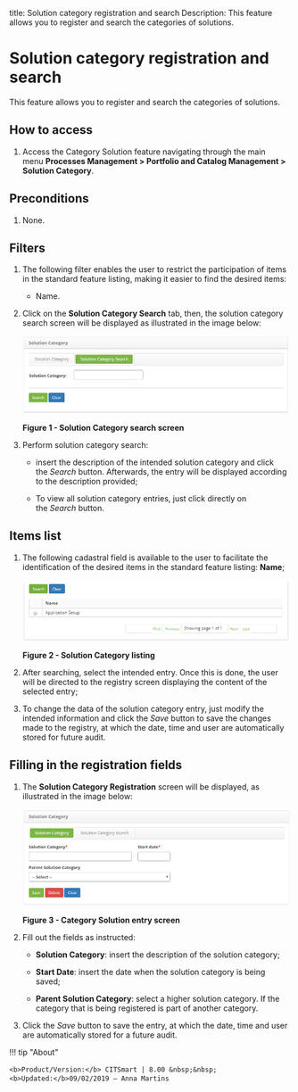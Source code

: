 title: Solution category registration and search
Description: This feature allows you to register and search the categories of solutions.

# Solution category registration and search

This feature allows you to register and search the categories of solutions.

How to access
-------------

1.  Access the Category Solution feature navigating through the main
    menu **Processes Management > Portfolio and Catalog
    Management > Solution Category**.

Preconditions
-------------

1.  None.

Filters
-------

1.  The following filter enables the user to restrict the participation of items
    in the standard feature listing, making it easier to find the desired items:

    - Name.

2.  Click on the **Solution Category Search** tab, then, the solution category
    search screen will be displayed as illustrated in the image below:

    ![figure](images/solution-1.png)
   
    **Figure 1 - Solution Category search screen**

3.  Perform solution category search:

    -   insert the description of the intended solution category and click
        the *Search* button. Afterwards, the entry will be displayed according
        to the description provided;

    -   To view all solution category entries, just click directly on
        the *Search* button.

Items list
----------

1.  The following cadastral field is available to the user to facilitate the
    identification of the desired items in the standard feature
    listing: **Name**;

    ![figure](images/solution-2.png)
   
    **Figure 2 - Solution Category listing**

2.  After searching, select the intended entry. Once this is done, the user will
    be directed to the registry screen displaying the content of the selected
    entry;

3.  To change the data of the solution category entry, just modify the intended
    information and click the *Save* button to save the changes made to the
    registry, at which the date, time and user are automatically stored for
    future audit.

Filling in the registration fields
----------------------------------

1.  The **Solution Category Registration** screen will be displayed, as
    illustrated in the image below:

    ![figure](images/solution-3.png)
   
    **Figure 3 - Category Solution entry screen**

2.  Fill out the fields as instructed:

    - **Solution Category**: insert the description of the solution category;

    - **Start Date**: insert the date when the solution category is being saved;

    - **Parent Solution Category**: select a higher solution category. If the category that is being registered is part of 
    another category.

3.  Click the *Save* button to save the entry, at which the date, time and user are automatically stored for a future audit.



!!! tip "About"

    <b>Product/Version:</b> CITSmart | 8.00 &nbsp;&nbsp;
    <b>Updated:</b>09/02/2019 – Anna Martins
